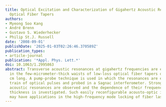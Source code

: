 ```yaml
---
title: Optical Excitation and Characterization of Gigahertz Acoustic Resonances in
  Optical Fiber Tapers
authors:
- Myeong Soo Kang
- André Brenn
- Gustavo S. Wiederhecker
- Philip St.J. Russell
date: '2008-09-01'
publishDate: '2025-01-03T02:26:46.370589Z'
publication_types:
- article-journal
publication: '*Appl. Phys. Lett.*'
doi: 10.1063/1.2995863
abstract: Transverse acoustic resonances at gigahertz frequencies are excited by electrostriction
  in the few-micrometer-thick waists of low-loss optical fiber tapers of up to 40
  cm long. A pump-probe technique is used in which the resonances are excited by a
  train of optical pulses and probed in a Sagnac interferometer. Strong radially symmetric
  acoustic resonances are observed and the dependence of their frequencies on taper
  thickness is investigated. Such easily reconfigurable acousto-optic interactions
  may have applications in the high-frequency mode locking of fiber lasers.
---
```

